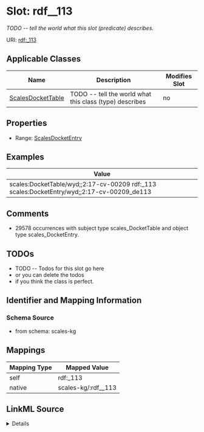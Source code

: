 

# Slot: rdf__113


_TODO -- tell the world what this slot (predicate) describes._





URI: [rdf:_113](http://www.w3.org/1999/02/22-rdf-syntax-ns#_113)



<!-- no inheritance hierarchy -->





## Applicable Classes

| Name | Description | Modifies Slot |
| --- | --- | --- |
| [ScalesDocketTable](../classes/ScalesDocketTable.md) | TODO -- tell the world what this class (type) describes |  no  |







## Properties

* Range: [ScalesDocketEntry](../classes/ScalesDocketEntry.md)






## Examples

| Value |
| --- |
| scales:DocketTable/wyd;;2:17-cv-00209 rdf:_113 scales:DocketEntry/wyd;;2:17-cv-00209_de113 |

## Comments

* 29578 occurrences with subject type scales_DocketTable and object type scales_DocketEntry.

## TODOs

* TODO -- Todos for this slot go here
* or you can delete the todos
* if you think the class is perfect.

## Identifier and Mapping Information







### Schema Source


* from schema: scales-kg




## Mappings

| Mapping Type | Mapped Value |
| ---  | ---  |
| self | rdf:_113 |
| native | scales-kg/:rdf__113 |




## LinkML Source

<details>
```yaml
name: rdf__113
description: TODO -- tell the world what this slot (predicate) describes.
todos:
- TODO -- Todos for this slot go here
- or you can delete the todos
- if you think the class is perfect.
comments:
- 29578 occurrences with subject type scales_DocketTable and object type scales_DocketEntry.
examples:
- value: scales:DocketTable/wyd;;2:17-cv-00209 rdf:_113 scales:DocketEntry/wyd;;2:17-cv-00209_de113
from_schema: scales-kg
rank: 1000
slot_uri: rdf:_113
alias: rdf__113
domain_of:
- scales_DocketTable
range: scales_DocketEntry

```
</details>